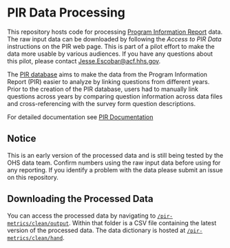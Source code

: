 # PIR Data Processing

This repository hosts code for processing [Program Information Report](https://eclkc.ohs.acf.hhs.gov/data-ongoing-monitoring/article/program-information-report-pir) data. The raw input data can be downloaded by following the *Access to PIR Data* instructions on the PIR web page. This is part of a pilot effort to make the data more usable by various audiences. If you have any questions about this pilot, please contact Jesse.Escobar@acf.hhs.gov.

The [PIR database](https://github.com/HHS/ACF-pir-data) aims to make the data from the Program Information Report (PIR) easier to analyze by linking questions from different years. Prior to the creation of the PIR database, users had to manually link questions across years by comparing question information across data files and cross-referencing with the survey form question descriptions.

For detailed documentation see [PIR Documentation](https://hhs.github.io/ACF-pir-data/)

## Notice

This is an early version of the processed data and is still being tested by the OHS data team. Confirm numbers using the raw input data before using for any reporting. If you identify a problem with the data please submit an issue on this repository. 

## Downloading the Processed Data

You can access the processed data by navigating to [`/pir-metrics/clean/output`](https://github.com/HHS/ACF-pir-data/tree/main/pir-metrics/clean/output). Within that folder is a CSV file containing the latest version of the processed data. The data dictionary is hosted at [`/pir-metrics/clean/hand`](https://github.com/HHS/ACF-pir-data/tree/main/pir-metrics/clean/hand). 
